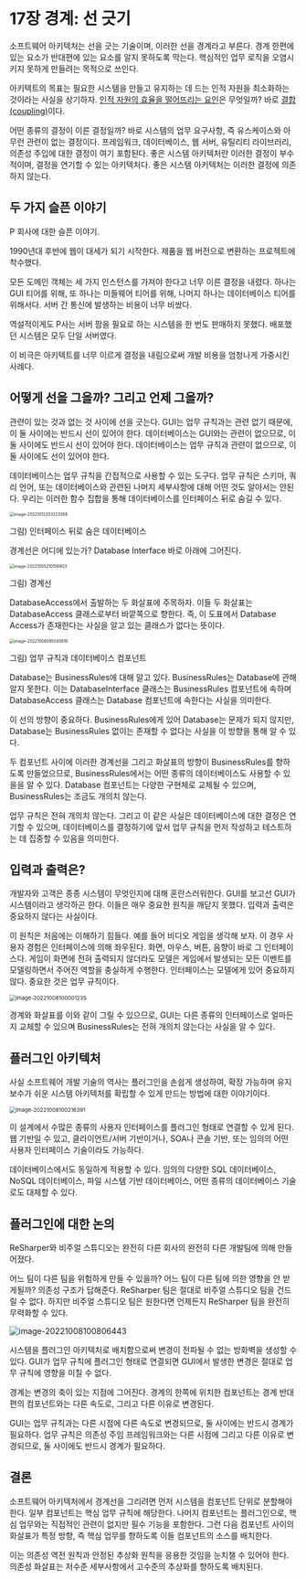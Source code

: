 # 17장 경계: 선 긋기

소프트웨어 아키텍처는 선을 긋는 기술이며, 이러한 선을 경계라고 부른다. 경계 한편에 있는 요소가 반대편에 있는 요소를 알지 못하도록 막는다. 핵심적인 업무 로직을 오염시키지 못하게 만들려는 목적으로 쓰인다.

아키텍트의 목표는 필요한 시스템을 만들고 유지하는 데 드는 인적 자원을 최소화하는 것이라는 사실을 상기하자. <u>인적 자원의 효율을 떨어뜨리는 요인</u>은 무엇일까? 바로 <u>결합(coupling)</u>이다. 

어떤 종류의 결정이 이른 결정일까? 바로 시스템의 업무 요구사항, 즉 유스케이스와 아무런 관련이 없는 결정이다. 프레임워크, 데이터베이스, 웹 서버, 유틸리티 라이브러리, 의존성 주입에 대한 결정이 여기 포함된다. 좋은 시스템 아키텍처란 이러한 결정이 부수적이며, 결정을 연기할 수 있는 아키텍처다. 좋은 시스템 아키텍처는 이러한 결정에 의존하지 않는다.



## 두 가지 슬픈 이야기

P 회사에 대한 슬픈 이야기.

1990년대 후반에 웹이 대세가 되기 시작한다. 제품을 웹 버전으로 변환하는 프로젝트에 착수했다.

모든 도메인 객체는 세 가지 인스턴스를 가져야 한다고 너무 이른 결정을 내렸다. 하나는 GUI 티어를 위해, 또 하나는 미들웨어 티어를 위해, 나머지 하나는 데이터베이스 티어를 위해서다. 서버 간 통신에 발생하는 비용이 너무 비쌌다.

역설적이게도 P사는 서버 팜을 필요로 하는 시스템을 한 번도 판매하지 못했다. 배포했던 시스템은 모두 단일 서버였다.

이 비극은 아키텍트를 너무 이르게 결정을 내림으로써 개발 비용을 엄청나게 가중시킨 사례다.



## 어떻게 선을 그을까? 그리고 언제 그을까?

관련이 있는 것과 없는 것 사이에 선을 긋는다. GUI는 업무 규칙과는 관련 없기 때문에, 이 둘 사이에는 반드시 선이 있어야 한다. 데이터베이스는 GUI와는 관련이 없으므로, 이 둘 사이에도 반드시 선이 있어야 한다. 데이터베이스는 업무 규칙과 관련이 없으므로, 이 둘 사이에도 선이 있어야 한다.

데이터베이스는 업무 규칙을 간접적으로 사용할 수 있는 도구다. 업무 규칙은 스키마, 쿼리 언어, 또는 데이터베이스와 관련된 나머지 세부사항에 대해 어떤 것도 알아서는 안된다. 우리는 이러한 함수 집합을 통해 데이터베이스를 인터페이스 뒤로 숨길 수 있다.



<img src="images/image-20221012203223268.png" alt="image-20221012203223268" style="zoom:50%;" />

그림) 인터페이스 뒤로 숨은 데이터베이스

경계선은 어디에 있는가? Database Interface 바로 아래에 그어진다.

<img src="images/image-20221005210106803.png" alt="image-20221005210106803" style="zoom: 50%;" />

그림) 경계선

DatabaseAccess에서 출발하는 두 화살표에 주목하자. 이들 두 화살표는 DatabaseAccess 클래스로부터 바깥쪽으로 향한다. 즉, 이 도표에서 Database Access가 존재한다는 사실을 알고 있는 클래스가 없다는 뜻이다.



<img src="images/image-20221008095045818.png" alt="image-20221008095045818" style="zoom: 50%;" />

그림) 업무 규칙과 데이터베이스 컴포넌트

Database는 BusinessRules에 대해 알고 있다. BusinessRules는 Database에 관해 알지 못한다. 이는 DatabaseInterface 클래스는 BusinessRules 컴포넌트에 속하며 DatabaseAccess 클래스는 Database 컴포넌트에 속한다는 사실을 의미한다.

이 선의 방향이 중요하다. BusinessRules에게 있어 Database는 문제가 되지 않지만, Database는 BusinessRules 없이는 존재할 수 없다는 사실을 이 방향을 통해 알 수 있다.

두 컴포넌트 사이에 이러한 경계선을 그리고 화살표의 방향이 BusinessRules를 향하도록 만들었으므로, BusinessRules에서는 어떤 종류의 데이터베이스도 사용할 수 있을을 알 수 있다. Database 컴포넌트는 다양한 구현체로 교체될 수 있으며, BusinessRules는 조금도 개의치 않는다.

업무 규칙은 전혀 개의치 않는다. 그리고 이 같은 사실은 데이터베이스에 대한 결정은 연기할 수 있으며, 데이터베이스를 결정하기에 앞서 업무 규칙을 먼저 작성하고 테스트하는 데 집중할 수 있음을 의미한다.



## 입력과 출력은?

개발자와 고객은 종종 시스템이 무엇인지에 대해 혼란스러워한다. GUI를 보고선 GUI가 시스템이라고 생각하곤 한다. 이들은 매우 중요한 원칙을 깨닫지 못했다. 입력과 출력은 중요하지 않다는 사실이다.

이 원칙은 처음에는 이해하기 힘들다. 예를 들어 비디오 게임을 생각해 보자. 이 경우 사용자 경험은 인터페이스에 의해 좌우된다. 화면, 마우스, 버튼, 음향이 바로 그 인터페이스다. 게임이 화면에 전혀 출력되지 않더라도 모델은 게임에서 발생되는 모든 이벤트를 모델링하면서 주어진 역할을 충실하게 수행한다. 인터페이스는 모델에게 있어 중요하지 않다. 중요한 것은 업무 규칙이다.

<img src="images/image-20221008100001235.png" alt="image-20221008100001235" style="zoom:67%;" />

경계와 화살표를 이와 같이 그릴 수 있으므로, GUI는 다른 종류의 인터페이스로 얼마든지 교체할 수 있으며 BusinessRules는 전혀 개의치 않는다는 사실을 알 수 있다.



## 플러그인 아키텍처

사실 소프트웨어 개발 기술의 역사는 플러그인을 손쉽게 생성하여, 확장 가능하며 유지보수가 쉬운 시스템 아키텍처를 확립할 수 있게 만드는 방법에 대한 이야기이다.

<img src="images/image-20221008100216391.png" alt="image-20221008100216391" style="zoom:67%;" />

이 설계에서 수많은 종류의 사용자 인터페이스를 플러그인 형태로 연결할 수 있게 된다. 웹 기반일 수 있고, 클라이언트/서버 기반이거나, SOA나 콘솔 기반,  또는 임의의 어떤 사용자 인터페이스 기술이라도 가능하다.

데이터베이스에서도 동일하게 적용할 수 있다. 임의의 다양한 SQL 데이터베이스, NoSQL 데이터베이스, 파일 시스템 기반 데이터베이스, 어떤 종류의 데이터베이스 기술로도 대체할 수 있다.



## 플러그인에 대한 논의

ReSharper와 비주얼 스튜디오는 완전히 다른 회사의 완전히 다른 개발팀에 의해 만들어졌다.

어느 팀이 다른 팀을 위험하게 만들 수 있을까? 어느 팀이 다른 팀에 의한 영향을 안 받게될까? 의존성 구조가 답해준다. ReSharper 팀은 절대로 비주얼 스튜디오 팀을 건드릴 수 없다. 하지만 비주얼 스튜디오 팀은 원한다면 언제든지 ReSharper 팀을 완전히 무력화할 수 있다.

![image-20221008100806443](images/image-20221008100806443.png)

시스템을 플러그인 아키텍처로 배치함으로써 변경이 전파될 수 없는 방화벽을 생성할 수 있다. GUI가 업무 규칙에 플러그인 형태로 연결되면 GUI에서 발생한 변경은 절대로 업무 규칙에 영향을 미칠 수 없다.

경계는 변경의 축이 있는 지점에 그어진다. 경계의 한쪽에 위치한 컴포넌트는 경계 반대편의 컴포넌트와는 다른 속도로, 그리고 다른 이유로 변경된다.

GUI는 업무 규칙과는 다른 시점에 다른 속도로 변경되므로, 둘 사이에는 반드시 경계가 필요하다. 업무 규칙은 의존성 주임 프레임워크와는 다른 시점에 그리고 다른 이유로 변경되므로, 둘 사이에도 반드시 경계가 필요하다.



## 결론

소프트웨어 아키텍처에서 경계선을 그리려면 먼저 시스템을 컴포넌트 단위로 분할해야 한다. 일부 컴포넌트는 핵심 업무 규칙에 해당한다. 나머지 컴포넌트는 플러그인으로, 핵심 업무와는 직접적인 관련이 없지만 필수 기능을 포함한다. 그런 다음 컴포넌트 사이의 화살표가 특정 방향, 즉 핵심 업무를 향하도록 이들 컴포넌트의 소스를 배치한다.

이는 의존성 역전 원칙과 안정된 추상화 원칙을 응용한 것임을 눈치챌 수 있어야 한다. 의존성 화살표는 저수준 세부사항에서 고수준의 추상화를 향하도록 배치된다.






